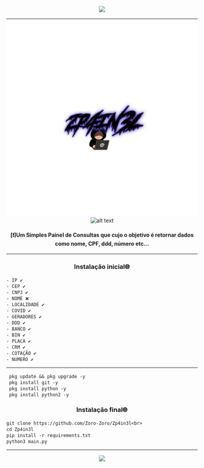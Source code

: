 <p align="center"><img src="https://camo.githubusercontent.com/71b837571c48af3aa60a73dbc9d5936aa359d78efbfa8a6743cbbbc16b80ef4d/68747470733a2f2f63646e2e646973636f72646170702e636f6d2f6174746163686d656e74732f3830353930323039333930363630383138362f3830353931333937323533353539303932322f74656e6f722e676966" /></p>
<hr>
<div style="text-align:center;">
  <img src="20211201_221730.png" /><br>
  <img src="https://camo.githubusercontent.com/c676b5f90a1650624a0a9832d7954edda1db39ad3347d90c8c51e88ff2f92252/68747470733a2f2f696d672e736869656c64732e696f2f62616467652f507974686f6e2d4646443433423f7374796c653d666f722d7468652d6261646765266c6f676f3d707974686f6e266c6f676f436f6c6f723d6461726b677265656e" alt="alt text" title="python"/>
</div>
<div style="text-align:center;">
  <h4 align="center">[❗]Um Simples Painel de Consultas que cujo o objetivo é retornar dados como nome, CPF, ddd, número etc...</h4>
  <hr>
</div>
<h3 align="center">Instalação inicial🌐</h3>


```
- IP ✔
- CEP ✔ 
- CNPJ ✔ 
- NOME ❌ 
- LOCALIDADE ✔ 
- COVID ✔ 
- GERADORES ✔ 
- DDD ✔ 
- BANCO ✔ 
- BIN ✔ 
- PLACA ✔ 
- CRM ✔ 
- COTAÇÃO ✔ 
- NUMERO ✔
```

<hr />

```
 pkg update && pkg upgrade -y
 pkg install git -y
 pkg install python -y
 pkg install python2 -y
```

<h3 align="center">Instalação final🌐</h3>

```
git clone https://github.com/Zoro-Zoro/Zp4in3l<br>
cd Zp4in3l
pip install -r requirements.txt
python3 main.py
```

<hr>
<p align="center"><img src="https://camo.githubusercontent.com/71b837571c48af3aa60a73dbc9d5936aa359d78efbfa8a6743cbbbc16b80ef4d/68747470733a2f2f63646e2e646973636f72646170702e636f6d2f6174746163686d656e74732f3830353930323039333930363630383138362f3830353931333937323533353539303932322f74656e6f722e676966" /></p>

